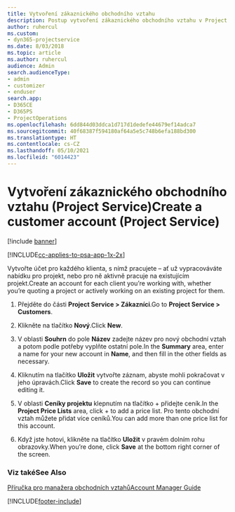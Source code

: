 ```yaml
---
title: Vytvoření zákaznického obchodního vztahu
description: Postup vytvoření zákaznického obchodního vztahu v Project Service
author: ruhercul
ms.custom:
- dyn365-projectservice
ms.date: 8/03/2018
ms.topic: article
ms.author: ruhercul
audience: Admin
search.audienceType:
- admin
- customizer
- enduser
search.app:
- D365CE
- D365PS
- ProjectOperations
ms.openlocfilehash: 6dd844d03ddca1d717d1dedefe44679ef14adca7
ms.sourcegitcommit: 40f68387f594180af64a5e5c748b6efa188bd300
ms.translationtype: HT
ms.contentlocale: cs-CZ
ms.lasthandoff: 05/10/2021
ms.locfileid: "6014423"
---
```

# <a name="create-a-customer-account-project-service"></a><span data-ttu-id="67187-103">Vytvoření zákaznického obchodního vztahu (Project Service)</span><span class="sxs-lookup"><span data-stu-id="67187-103">Create a customer account (Project Service)</span></span>

[!include [banner](../includes/psa-now-project-operations.md)]

[!INCLUDE[cc-applies-to-psa-app-1x-2x](../includes/cc-applies-to-psa-app-1x-2x.md)]

<span data-ttu-id="67187-104">Vytvořte účet pro každého klienta, s nímž pracujete – ať už vypracováváte nabídku pro projekt, nebo pro ně aktivně pracuje na existujícím projekt.</span><span class="sxs-lookup"><span data-stu-id="67187-104">Create an account for each client you’re working with, whether you’re quoting a project or actively working on an existing project for them.</span></span>  
  
1.  <span data-ttu-id="67187-105">Přejděte do části **Project Service > Zákazníci**.</span><span class="sxs-lookup"><span data-stu-id="67187-105">Go to **Project Service > Customers**.</span></span>  
  
2.  <span data-ttu-id="67187-106">Klikněte na tlačítko **Nový**.</span><span class="sxs-lookup"><span data-stu-id="67187-106">Click **New**.</span></span>  
  
3.  <span data-ttu-id="67187-107">V oblasti **Souhrn** do pole **Název** zadejte název pro nový obchodní vztah a potom podle potřeby vyplňte ostatní pole.</span><span class="sxs-lookup"><span data-stu-id="67187-107">In the **Summary** area, enter a name for your new account in **Name**, and then fill in the other fields as necessary.</span></span>  
  
4.  <span data-ttu-id="67187-108">Kliknutím na tlačítko **Uložit** vytvořte záznam, abyste mohli pokračovat v jeho úpravách.</span><span class="sxs-lookup"><span data-stu-id="67187-108">Click **Save** to create the record so you can continue editing it.</span></span>  
  
5.  <span data-ttu-id="67187-109">V oblasti **Ceníky projektu** klepnutím na tlačítko + přidejte ceník.</span><span class="sxs-lookup"><span data-stu-id="67187-109">In the **Project Price Lists** area, click + to add a price list.</span></span> <span data-ttu-id="67187-110">Pro tento obchodní vztah můžete přidat více ceníků.</span><span class="sxs-lookup"><span data-stu-id="67187-110">You can add more than one price list for this account.</span></span>  
  
6.  <span data-ttu-id="67187-111">Když jste hotovi, klikněte na tlačítko **Uložit** v pravém dolním rohu obrazovky.</span><span class="sxs-lookup"><span data-stu-id="67187-111">When you’re done, click **Save** at the bottom right corner of the screen.</span></span>  
  
### <a name="see-also"></a><span data-ttu-id="67187-112">Viz také</span><span class="sxs-lookup"><span data-stu-id="67187-112">See Also</span></span>  
 [<span data-ttu-id="67187-113">Příručka pro manažera obchodních vztahů</span><span class="sxs-lookup"><span data-stu-id="67187-113">Account Manager Guide</span></span>](../psa/account-manager-guide.md)


[!INCLUDE[footer-include](../includes/footer-banner.md)]